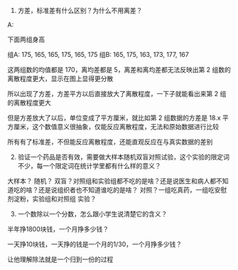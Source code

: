 1. 方差，标准差有什么区别？为什么不用离差？

A:

下面两组身高

组A: 175, 165, 165, 175, 165, 175
组B: 165, 175, 163, 173, 177, 167

这两组数的均值都是 170，离均差都是 5，离差和离均差都无法反映出第 2 组数的离散程度更大，显示在图上显得更分散

所以出现了方差，方差平方以后直接放大了离散程度，一下子就能看出来第 2 组的离散程度更大

但是方差放大了以后，单位变成了平方厘米，就比如第 2 组数据的方差是 18.x 平方厘米，这个数值意义很抽象，仅能反应离散程度，无法和原始数据进行比较

所有有了标准差，不但能反应离散程度，还能直观反应在与真实数据的差别


2. 验证一个药品是否有效，需要做大样本随机双盲对照试验，这个实验的限定词不少，每一个限定词在统计学里都有什么样的意义？

大样本？
随机？
双盲？对照组和实验组都不吃的是啥？还是说医生和病人都不知道吃的啥？还是说组织者也不知道谁吃的是啥？
对照？一组吃真药，一组吃安慰剂淀粉，实验组和对照组
实验？


3. 一个数除以一个分数，怎么跟小学生说清楚它的含义？

半年挣1800块钱，一个月挣多少钱？
  
一天挣10块钱，一天挣的钱是一个月的1/30，一个月挣多少钱？
  
让他理解除法就是一个归到一份的过程

